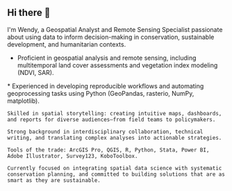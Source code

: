 ## Hi there 👋

I'm Wendy, a Geospatial Analyst and Remote Sensing Specialist passionate about using data to inform decision-making in conservation, sustainable development, and humanitarian contexts.

- Proficient in geospatial analysis and remote sensing, including multitemporal land cover assessments and vegetation index modeling (NDVI, SAR).

\* Experienced in developing reproducible workflows and automating geoprocessing tasks using Python (GeoPandas, rasterio, NumPy, matplotlib).

    Skilled in spatial storytelling: creating intuitive maps, dashboards, and reports for diverse audiences—from field teams to policymakers.

    Strong background in interdisciplinary collaboration, technical writing, and translating complex analyses into actionable strategies.

    Tools of the trade: ArcGIS Pro, QGIS, R, Python, Stata, Power BI, Adobe Illustrator, Survey123, KoboToolbox.

    Currently focused on integrating spatial data science with systematic conservation planning, and committed to building solutions that are as smart as they are sustainable.

<!--
**WennOlarteE/WennOlarteE** is a ✨ _special_ ✨ repository because its `README.md` (this file) appears on your GitHub profile.

Here are some ideas to get you started:

- 🔭 I’m currently working on ...
- 🌱 I’m currently learning ...
- 👯 I’m looking to collaborate on ...
- 🤔 I’m looking for help with ...
- 💬 Ask me about ...
- 📫 How to reach me: ...
- 😄 Pronouns: ...
- ⚡ Fun fact: ...
-->
